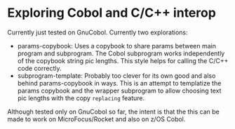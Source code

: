 # Exploring Cobol and C/C++ interop

Currently just tested on GnuCobol. Currently two explorations:

- params-copybook: Uses a copybook to share params between main program and
  subprogram. The Cobol subprogram works independently of the copybook string
  pic lengths. This style helps for calling the C/C++ code correctly.
- subprogram-template: Probably too clever for its own good and also behind
  params-copybook in ways. This is an attempt to templatize the params copybook
  and the wrapper subprogram to allow choosing text pic lengths with the copy
  `replacing` feature.

Although tested only on GnuCobol so far, the intent is that the this can be made
to work on MicroFocus/Rocket and also on z/OS Cobol.
